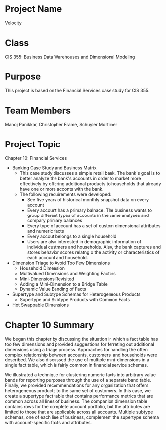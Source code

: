 Project Name
==============================================================
Velocity

Class
==============================================================
CIS 355: Business Data Warehouses and Dimensional Modeling

Purpose
==============================================================
This project is based on the Financial Services case study for CIS 355.

Team Members
==============================================================
Manoj Panikkar,
Christopher Frame,
Schuyler Mortimer



Project Topic
==============================================================
Chapter 10: Financial Services
  * Banking Case Study and Business Matrix
      * This case study discusses a simple retail bank.  The bank's goal is to better analyze the bank's accounts in order to market more effectively by offering additional products to households that already have one or more acconts with the bank.  
      * The following requirements were developed:
          * See five years of historical monthly snapshot data on every account
          * Every account has a primary balnace.  The business wants to group different types of accounts in the same analyses and compary primary balances
          * Every type of account has a set of custom dimensional attributes and numeric facts
          * Every accout belongs to a single household
          * Users are also interested in demographic information of individual custmers and households.  Also, the bank captures and stores behavior scores relatng o the activity or characteristics of each account and household.
  * Dimension Triage to Avoid Too Few Dimensions
      * Household Dimension
      * Multivalued Dimensions and Weighting Factors
      * Mini-Dimensions Revisited
      * Adding a Mini-Dimension to a Bridge Table
      * Dynamic Value Banding of Facts
  * Supertype and Subtype Schemas for Heterogeneous Products
      * Supertype and Subtype Products with Common Facts
  * Hot Swappable Dimensions

Chapter 10 Summary
==============================================================
We began this chapter by discussing the situation in which a fact table has too few dimensions and provided suggestions for ferreting out additional dimensions using a triage process.  Approaches for handling the often complex relationship between accounts, customers, and households were described.  We also discussed the use of multiple mini-dimensions in a single fact table, which is fairly common in financial service schemas.

We illustrated a technique for clustering numeric facts into arbitrary value bands for reporting purposes through the use of a separate band table.  Finally, we provided recommendations for any organization that offers heterogeneous products to the same set of customers.  In this case, we create a supertype fact table that contains performance metrics that are common across all lines of business.  The companion dimension table contains rows for the complete account portfolio, but the attributes are limited to those that are applicable across all accounts.  Multiple subtype schemas, one of each line of business, complement the supertype schema with account-specific facts and attributes. 

